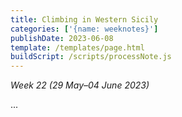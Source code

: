 ```yaml
---
title: Climbing in Western Sicily
categories: ['{name: weeknotes}']
publishDate: 2023-06-08
template: /templates/page.html
buildScript: /scripts/processNote.js
---
```


_Week 22 (29 May–04 June 2023)_

...

